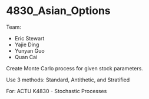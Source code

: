 4830_Asian_Options
==================

Team: 
- Eric Stewart
- Yajie Ding
- Yunyan Guo
- Quan Cai

Create Monte Carlo process for given stock parameters.

Use 3 methods:  Standard, Antithetic, and Stratified

For: ACTU	K4830 - Stochastic Processes
